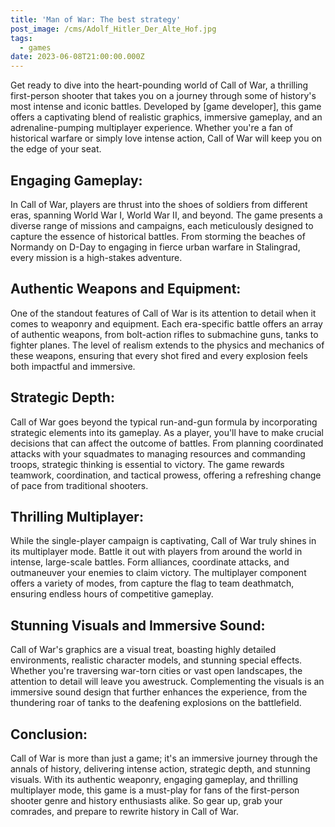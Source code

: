 ```yaml
---
title: 'Man of War: The best strategy'
post_image: /cms/Adolf_Hitler_Der_Alte_Hof.jpg
tags:
  - games
date: 2023-06-08T21:00:00.000Z
---
```


Get ready to dive into the heart-pounding world of Call of War, a thrilling first-person shooter that takes you on a journey through some of history's most intense and iconic battles. Developed by \[game developer], this game offers a captivating blend of realistic graphics, immersive gameplay, and an adrenaline-pumping multiplayer experience. Whether you're a fan of historical warfare or simply love intense action, Call of War will keep you on the edge of your seat.

## Engaging Gameplay:

In Call of War, players are thrust into the shoes of soldiers from different eras, spanning World War I, World War II, and beyond. The game presents a diverse range of missions and campaigns, each meticulously designed to capture the essence of historical battles. From storming the beaches of Normandy on D-Day to engaging in fierce urban warfare in Stalingrad, every mission is a high-stakes adventure.

## Authentic Weapons and Equipment:

One of the standout features of Call of War is its attention to detail when it comes to weaponry and equipment. Each era-specific battle offers an array of authentic weapons, from bolt-action rifles to submachine guns, tanks to fighter planes. The level of realism extends to the physics and mechanics of these weapons, ensuring that every shot fired and every explosion feels both impactful and immersive.

## Strategic Depth:

Call of War goes beyond the typical run-and-gun formula by incorporating strategic elements into its gameplay. As a player, you'll have to make crucial decisions that can affect the outcome of battles. From planning coordinated attacks with your squadmates to managing resources and commanding troops, strategic thinking is essential to victory. The game rewards teamwork, coordination, and tactical prowess, offering a refreshing change of pace from traditional shooters.

## Thrilling Multiplayer:

While the single-player campaign is captivating, Call of War truly shines in its multiplayer mode. Battle it out with players from around the world in intense, large-scale battles. Form alliances, coordinate attacks, and outmaneuver your enemies to claim victory. The multiplayer component offers a variety of modes, from capture the flag to team deathmatch, ensuring endless hours of competitive gameplay.

## Stunning Visuals and Immersive Sound:

Call of War's graphics are a visual treat, boasting highly detailed environments, realistic character models, and stunning special effects. Whether you're traversing war-torn cities or vast open landscapes, the attention to detail will leave you awestruck. Complementing the visuals is an immersive sound design that further enhances the experience, from the thundering roar of tanks to the deafening explosions on the battlefield.

## Conclusion:

Call of War is more than just a game; it's an immersive journey through the annals of history, delivering intense action, strategic depth, and stunning visuals. With its authentic weaponry, engaging gameplay, and thrilling multiplayer mode, this game is a must-play for fans of the first-person shooter genre and history enthusiasts alike. So gear up, grab your comrades, and prepare to rewrite history in Call of War.
